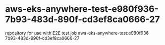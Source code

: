 # aws-eks-anywhere-test-e980f936-7b93-483d-890f-cd3ef8ca0666-27
repository for use with E2E test job aws-eks-anywhere-test:e980f936-7b93-483d-890f-cd3ef8ca0666-27
